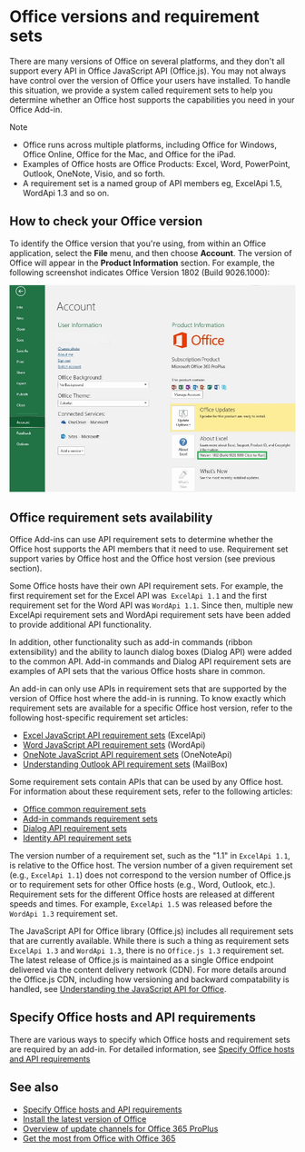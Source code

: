 # Office versions and requirement sets

There are many versions of Office on several platforms, and they don't all support every API in Office JavaScript API (Office.js). You may not always have control over the version of Office your users have installed.  To handle this situation, we provide a system called requirement sets to help you determine whether an Office host supports the capabilities you need in your Office Add-in. 

> [!NOTE]
> - Office runs across multiple platforms, including Office for Windows, Office Online, Office for the Mac, and Office for the iPad.  
> - Examples of Office hosts are Office Products: Excel, Word, PowerPoint, Outlook, OneNote, Visio, and so forth.  
> - A requirement set is a named group of API members eg, ExcelApi 1.5, WordApi 1.3 and so on.  


## How to check your Office version

To identify the Office version that you're using, from within an Office application, select the **File** menu, and then choose **Account**. The version of Office will appear in the **Product Information** section. For example, the following screenshot indicates Office Version 1802 (Build 9026.1000):

![Checking your Office version](../images/office-version-number-ui.jpg)


## Office requirement sets availability

Office Add-ins can use API requirement sets to determine whether the Office host supports the API members that it need to use. Requirement set support varies by Office host and the Office host version (see previous section).

Some Office hosts have their own API requirement sets. For example, the first requirement set for the Excel API was` ExcelApi 1.1` and the first requirement set for the Word API was `WordApi 1.1`. Since then, multiple new ExcelApi requirement sets and WordApi requirement sets have been added to provide additional API functionality.

In addition, other functionality such as add-in commands (ribbon extensibility) and the ability to launch dialog boxes (Dialog API) were added to the common API. Add-in commands and Dialog API requirement sets are examples of API sets that the various Office hosts share in common.

An add-in can only use APIs in requirement sets that are supported by the version of Office host where the add-in is running. To know exactly which requirement sets are available for a specific Office host version, refer to the following host-specific requirement set articles:

- [Excel JavaScript API requirement sets](https://dev.office.com/reference/add-ins/requirement-sets/excel-api-requirement-sets?product=excel) (ExcelApi)
- [Word JavaScript API requirement sets](https://dev.office.com/reference/add-ins/requirement-sets/word-api-requirement-sets) (WordApi)
- [OneNote JavaScript API requirement sets](https://dev.office.com/reference/add-ins/requirement-sets/onenote-api-requirement-sets) (OneNoteApi)
- [Understanding Outlook API requirement sets](https://dev.office.com/reference/add-ins/outlook/tutorial-api-requirement-sets) (MailBox)

Some requirement sets contain APIs that can be used by any Office host. For information about these requirement sets, refer to the following articles:

- [Office common requirement sets](https://dev.office.com/reference/add-ins/requirement-sets/office-add-in-requirement-sets)
- [Add-in commands requirement sets](https://dev.office.com/reference/add-ins/requirement-sets/add-in-commands-requirement-sets?product=excel)
- [Dialog API requirement sets](https://dev.office.com/reference/add-ins/requirement-sets/dialog-api-requirement-sets?product=excel)
- [Identity API requirement sets](https://dev.office.com/reference/add-ins/requirement-sets/identity-api-requirement-sets?product=excel)

The version number of a requirement set, such as the "1.1" in `ExcelApi 1.1`, is relative to the Office host. The version number of a given requirement set (e.g., `ExcelApi 1.1`) does not correspond to the version number of Office.js or to requirement sets for other Office hosts (e.g., Word, Outlook, etc.).  Requirement sets for the different Office hosts are released at different speeds and times. For example, `ExcelApi 1.5` was released before the `WordApi 1.3` requirement set.

The JavaScript API for Office library (Office.js) includes all requirement sets that are currently available. While there is such a thing as requirement sets `ExcelApi 1.3` and `WordApi 1.3`, there is no `Office.js 1.3` requirement set. The latest release of Office.js is maintained as a single Office endpoint delivered via the content delivery network (CDN). For more details around the Office.js CDN, including how versioning and backward compatability is handled, see [Understanding the JavaScript API for Office](https://docs.microsoft.com/en-us/office/dev/add-ins/develop/understanding-the-javascript-api-for-office).

## Specify Office hosts and API requirements

There are various ways to specify which Office hosts and requirement sets are required by an add-in.  For detailed information, see [Specify Office hosts and API requirements](https://docs.microsoft.com/en-us/office/dev/add-ins/develop/specify-office-hosts-and-api-requirements)


## See also

- [Specify Office hosts and API requirements](https://docs.microsoft.com/en-us/office/dev/add-ins/develop/specify-office-hosts-and-api-requirements)
- [Install the latest version of Office](https://docs.microsoft.com/en-us/office/dev/add-ins/develop/install-latest-office-version)
- [Overview of update channels for Office 365 ProPlus](https://docs.microsoft.com/en-us/deployoffice/overview-of-update-channels-for-office-365-proplus)
- [Get the most from Office with Office 365](https://products.office.com/en-us/compare-all-microsoft-office-products?tab=2)
